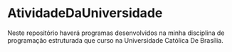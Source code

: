 # AtividadeDaUniversidade
Neste repositório haverá programas desenvolvidos na minha disciplina de programação estruturada que curso na Universidade Católica De Brasília.
